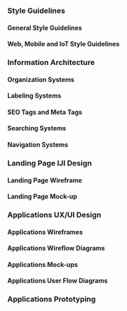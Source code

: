 ### Style Guidelines

#### General Style Guidelines

#### Web, Mobile and IoT Style Guidelines

### Information Architecture

#### Organization Systems

#### Labeling Systems

#### SEO Tags and Meta Tags

#### Searching Systems

#### Navigation Systems

### Landing Page IJI Design

#### Landing Page Wireframe

#### Landing Page Mock-up

### Applications UX/UI Design

#### Applications Wireframes

#### Applications Wireflow Diagrams

#### Applications Mock-ups

#### Applications User Flow Diagrams

### Applications Prototyping

